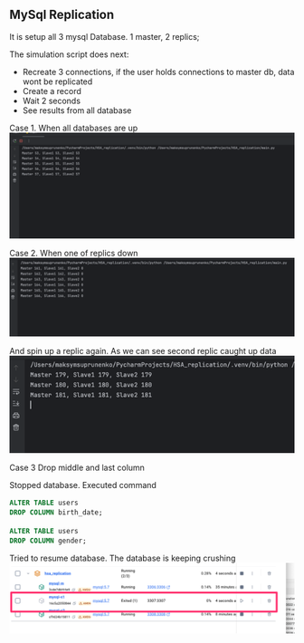 ## MySql Replication

It is setup all 3 mysql Database. 1 master, 2 replics; 

The simulation script does next:
- Recreate 3 connections, if the user holds connections to master db, data wont be replicated
- Create a record 
- Wait 2 seconds
- See results from all database 

Case 1. When all databases are up
![img_1.png](img_1.png)

Case 2. When one of replics down
![img_2.png](img_2.png)

And spin up a replic again.
As we can see second replic caught up data
![img_3.png](img_3.png)

Case 3 Drop middle and last column

Stopped database. Executed command
```sql
ALTER TABLE users
DROP COLUMN birth_date;

ALTER TABLE users
DROP COLUMN gender;
```

Tried to resume database. The database is keeping crushing
![img_4.png](img_4.png)





